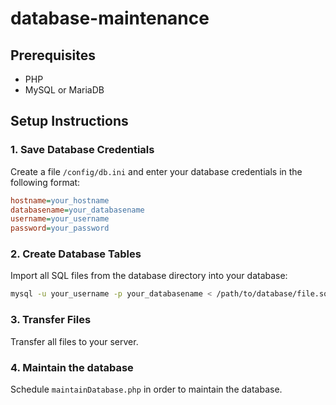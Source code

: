 ﻿# database-maintenance

## Prerequisites
- PHP
- MySQL or MariaDB

## Setup Instructions

### 1. Save Database Credentials
Create a file `/config/db.ini` and enter your database credentials in the following format:
```ini
hostname=your_hostname
databasename=your_databasename
username=your_username
password=your_password
```

### 2. Create Database Tables
Import all SQL files from the database directory into your database:
```sh
mysql -u your_username -p your_databasename < /path/to/database/file.sql
```

### 3. Transfer Files
Transfer all files to your server.  

### 4. Maintain the database
Schedule `maintainDatabase.php` in order to maintain the database.
